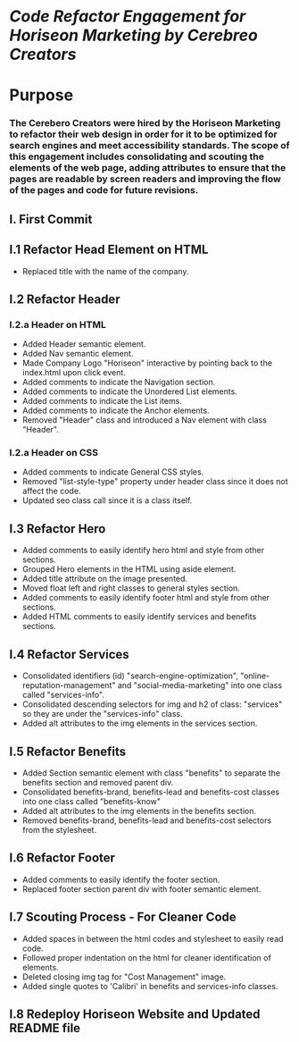 # ***Code Refactor Engagement for Horiseon Marketing by Cerebreo Creators***

# Purpose
### The Cerebero Creators were hired by the Horiseon Marketing to refactor their web design in order for it to be optimized for search engines and meet accessibility standards. The scope of this engagement includes consolidating and scouting the elements of the web page, adding attributes to ensure that the pages are readable by screen readers and improving the flow of the pages and code for future revisions.

## I. First Commit

## I.1 Refactor Head Element on HTML
- Replaced title with the name of the company.

## I.2 Refactor Header
### I.2.a Header on HTML
- Added Header semantic element.
- Added Nav semantic element.
- Made Company Logo "Horiseon" interactive by pointing back to the index.html upon click event. 
- Added comments to indicate the Navigation section.
- Added comments to indicate the Unordered List elements. 
- Added comments to indicate the List items. 
- Added comments to indicate the Anchor elements. 
- Removed "Header" class and introduced a Nav element with class "Header".

### I.2.a Header on CSS
- Added comments to indicate General CSS styles. 
- Removed "list-style-type" property under header class since it does not affect the code.  
- Updated seo class call since it is a class itself. 

## I.3 Refactor Hero
- Added comments to easily identify hero html and style from other sections.
- Grouped Hero elements in the HTML using aside element.
- Added title attribute on the image presented.
- Moved float left and right classes to general styles section. 
- Added comments to easily identify footer html and style from other sections.
- Added HTML comments to easily identify services and benefits sections.

## I.4 Refactor Services
- Consolidated identifiers (id) "search-engine-optimization", "online-reputation-management" and "social-media-marketing" into one class called "services-info".
- Consolidated descending selectors for img and h2 of class: "services" so they are under the "services-info" class.
- Added alt attributes to the img elements in the services section. 

## I.5 Refactor Benefits
- Added Section semantic element with class "benefits" to separate the benefits section and removed parent div. 
- Consolidated benefits-brand, benefits-lead and benefits-cost classes into one class called "benefits-know"
- Added alt attributes to the img elements in the benefits section. 
- Removed benefits-brand, benefits-lead and benefits-cost selectors from the stylesheet.

## I.6 Refactor Footer
- Added comments to easily identify the footer section. 
- Replaced footer section parent div with footer semantic element.

## I.7 Scouting Process - For Cleaner Code
- Added spaces in between the html codes and stylesheet to easily read code.
- Followed proper indentation on the html for cleaner identification of elements. 
- Deleted closing img tag for "Cost Management" image. 
- Added single quotes to 'Calibri' in benefits and services-info classes.

## I.8 Redeploy Horiseon Website and Updated README file


